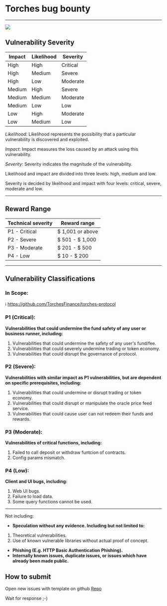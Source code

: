 # Torches bug bounty
---

![](https://trello.com/1/cards/62bc2b69af4ead62b9ac41a1/attachments/62bc2b787c37ed28be7a6f49/download/bugbounty.jpg)

## Vulnerability Severity

| **Impact** | Likelihood | Severity |
| ---------- | ---------- | -------- |
| High       | High       | Critical |
| High       | Medium     | Severe   |
| High       | Low        | Moderate |
| Medium     | High       | Severe   |
| Medium     | Medium     | Moderate |
| Medium     | Low        | Low      |
| Low        | High       | Moderate |
| Low        | Medium     | Low      |

*Likelihood*: Likelihood represents the possibility that a particular vulnerability is discovered and exploited.

*Impact*: Impact measures the loss caused by an attack using this vulnerability.

*Severity*: Severity indicates the magnitude of the vulnerability.

Likelihood and impact are divided into three levels: high, medium and low.

Severity is decided by likelihood and impact with four levels: critical, severe, moderate and low.



---

## Reward Range

| **Technical severity** | Reward range      |
| ---------------------- | ----------------- |
| P1 - Critical          | $ 1,001 or above  |
| P2 - Severe            | $ 501 - $ 1,000 |
| P3 - Moderate          | $ 201 - $ 500   |
| P4 - Low               | $ 10 - $ 200     |



---

## Vulnerability Classifications  

### In Scope:

:information_source: https://github.com/TorchesFinance/torches-protocol



### P1 (Critical):

**Vulnerabilities that could undermine the fund safety of any user or business runner, including:**

1. Vulnerabilities that could undermine the safety of any user's fund/fee.
2. Vulnerabilities that could severely undermine trading or token economy.
3. Vulnerabilities that could disrupt the governance of protocol.



### P2 (Severe):

**Vulnerabilities with similar impact as P1 vulnerabilities, but are dependent on specific prerequisites, including:**

1. Vulnerabilities that could undermine or disrupt trading or token economy.
2. Vulnerabilities that could disrupt or manipulate the oracle price feed service.
3. Vulnerabilities that could cause user can not redeem their funds and rewards.

   

### P3 (Moderate):

**Vulnerabilities of critical functions, including:**

1. Failed to call deposit or withdraw funtcion of contracts.
2. Config params mismatch.

### P4 (Low):

**Client and UI bugs, including:**

1. Web UI bugs.
2. Failure to load data.
3. Some query functions cannot be used.



---


Not including: 

- **Speculation without any evidence.  Including but not limited to:**

1. Theoretical vulnerabilities.
2. Use of known vulnerable libraries without actual proof of concept.


- **Phishing (E.g. HTTP Basic Authentication Phishing).**
- **Internally known issues, duplicate issues, or issues which have already been made public.**


## How to submit

Open new issues with template on github [Repo](https://github.com/TorchesFinance/bug-bounty/issues/new) 

Wait for response ;-)